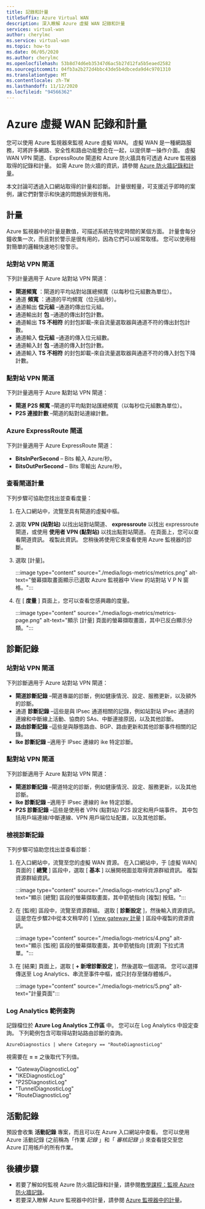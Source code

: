 ```yaml
---
title: 記錄和計量
titleSuffix: Azure Virtual WAN
description: 深入瞭解 Azure 虛擬 WAN 記錄和計量
services: virtual-wan
author: cherylmc
ms.service: virtual-wan
ms.topic: how-to
ms.date: 06/05/2020
ms.author: cherylmc
ms.openlocfilehash: 53b8d74d6eb35347d6ac5b27d12fa5b5eaed2582
ms.sourcegitcommit: 04fb3a2b272d4bbc43de5b4dbceda9d4c9701310
ms.translationtype: MT
ms.contentlocale: zh-TW
ms.lasthandoff: 11/12/2020
ms.locfileid: "94566362"
---
```

# <a name="azure-virtual-wan-logs-and-metrics"></a>Azure 虛擬 WAN 記錄和計量

您可以使用 Azure 監視器來監視 Azure 虛擬 WAN。 虛擬 WAN 是一種網路服務，可將許多網路、安全性和路由功能整合在一起，以提供單一操作介面。 虛擬 WAN VPN 閘道、ExpressRoute 閘道和 Azure 防火牆具有可透過 Azure 監視器取得的記錄和計量。 如需 Azure 防火牆的資訊，請參閱 [Azure 防火牆記錄和計量](../firewall/logs-and-metrics.md)。

本文討論可透過入口網站取得的計量和診斷。 計量很輕量，可支援近乎即時的案例，讓它們對警示和快速的問題偵測很有用。

## <a name="metrics"></a>計量

Azure 監視器中的計量是數值，可描述系統在特定時間的某個方面。 計量會每分鐘收集一次，而且對於警示是很有用的，因為它們可以經常取樣。 您可以使用相對簡單的邏輯快速地引發警示。

### <a name="site-to-site-vpn-gateways"></a>站對站 VPN 閘道

下列計量適用于 Azure 站對站 VPN 閘道：

* **閘道頻寬** ：閘道的平均站對站匯總頻寬（以每秒位元組數為單位）。
* 通道 **頻寬** ：通道的平均頻寬（位元組/秒）。
* 通道輸出 **位元組** –通道的傳出位元組。 
* 通道輸出封 **包** –通道的傳出封包計數。 
* 通道輸出 **TS 不相符** 的封包卸載–來自流量選取器與通道不符的傳出封包計數。 
* 通道輸入 **位元組** –通道的傳入位元組數。 
* 通道輸入封 **包** –通道的傳入封包計數。 
* 通道輸入 **TS 不相符** 的封包卸載–來自流量選取器與通道不符的傳入封包下降計數。 

### <a name="point-to-site-vpn-gateways"></a>點對站 VPN 閘道

下列計量適用于 Azure 點對站 VPN 閘道：

* **閘道 P2S 頻寬** –閘道的平均點對站匯總頻寬（以每秒位元組數為單位）。
* **P2S 連接計數** –閘道的點對站連線計數。

### <a name="azure-expressroute-gateways"></a>Azure ExpressRoute 閘道

下列計量適用于 Azure ExpressRoute 閘道：

* **BitsInPerSecond** – Bits 輸入 Azure/秒。
* **BitsOutPerSecond** – Bits 零輸出 Azure/秒。

### <a name="view-gateway-metrics"></a><a name="metrics-steps"></a>查看閘道計量

下列步驟可協助您找出並查看度量：

1. 在入口網站中，流覽至具有閘道的虛擬中樞。

2. 選取 **VPN (站對站)** 以找出站對站閘道、 **expressroute** 以找出 expressroute 閘道，或使用 **使用者 VPN (點對站)** 以找出點對站閘道。 在頁面上，您可以查看閘道資訊。 複製此資訊。 您稍後將使用它來查看使用 Azure 監視器的診斷。

3. 選取 [計量]。

   :::image type="content" source="./media/logs-metrics/metrics.png" alt-text="螢幕擷取畫面顯示已選取 Azure 監視器中 View 的站對站 V P N 窗格。":::

4. 在 [ **度量** ] 頁面上，您可以查看您感興趣的度量。

   :::image type="content" source="./media/logs-metrics/metrics-page.png" alt-text="顯示 [計量] 頁面的螢幕擷取畫面，其中已反白顯示分類。":::

## <a name="diagnostic-logs"></a><a name="diagnostic"></a>診斷記錄

### <a name="site-to-site-vpn-gateways"></a>站對站 VPN 閘道

下列診斷適用于 Azure 站對站 VPN 閘道：

* **閘道診斷記錄** –閘道專屬的診斷，例如健康情況、設定、服務更新，以及額外的診斷。
* 通道 **診斷記錄** –這些是與 IPsec 通道相關的記錄，例如站對站 IPsec 通道的連線和中斷線上活動、協商的 SAs、中斷連接原因，以及其他診斷。
* **路由診斷記錄** –這些是與靜態路由、BGP、路由更新和其他診斷事件相關的記錄。
* **Ike 診斷記錄** –適用于 IPsec 連線的 ike 特定診斷。

### <a name="point-to-site-vpn-gateways"></a>點對站 VPN 閘道

下列診斷適用于 Azure 點對站 VPN 閘道：

* **閘道診斷記錄** –閘道特定的診斷，例如健康情況、設定、服務更新，以及其他診斷。
* **Ike 診斷記錄** –適用于 IPsec 連線的 ike 特定診斷。
* **P2S 診斷記錄** –這些是使用者 VPN (點對站) P2S 設定和用戶端事件。 其中包括用戶端連線/中斷連線、VPN 用戶端位址配置，以及其他診斷。

### <a name="view-diagnostic-logs"></a><a name="diagnostic-steps"></a>檢視診斷記錄

下列步驟可協助您找出並查看診斷：

1. 在入口網站中，流覽至您的虛擬 WAN 資源。 在入口網站中，于 [虛擬 WAN] 頁面的 [ **總覽** ] 區段中，選取 [ **基本** ] 以展開視圖並取得資源群組資訊。 複製資源群組資訊。

   :::image type="content" source="./media/logs-metrics/3.png" alt-text="顯示 [總覽] 區段的螢幕擷取畫面，其中箭號指向 [複製] 按鈕。":::

2. 在 [監視] 區段中，流覽至資源群組。 選取 [ **診斷設定** ]，然後輸入資源資訊。 這是您在步驟2中從本文稍早的 [ [View gateway 計量](#metrics-steps) ] 區段中複製的資源資訊。

   :::image type="content" source="./media/logs-metrics/4.png" alt-text="顯示 [監視] 區段的螢幕擷取畫面，其中箭號指向 [資源] 下拉式清單。":::

3. 在 [結果] 頁面上，選取 [ **+ 新增診斷設定** ]，然後選取一個選項。 您可以選擇傳送至 Log Analytics、串流至事件中樞，或只封存至儲存體帳戶。

   :::image type="content" source="./media/logs-metrics/5.png" alt-text="計量頁面":::

### <a name="log-analytics-sample-query"></a><a name="sample-query"></a>Log Analytics 範例查詢

記錄檔位於 **Azure Log Analytics 工作區** 中。 您可以在 Log Analytics 中設定查詢。 下列範例包含可取得站對站路由診斷的查詢。

```AzureDiagnostics | where Category == "RouteDiagnosticLog"```

視需要在 **= =** 之後取代下列值。

* "GatewayDiagnosticLog"
* "IKEDiagnosticLog"
* "P2SDiagnosticLog"
* "TunnelDiagnosticLog"
* "RouteDiagnosticLog"

## <a name="activity-logs"></a><a name="activity-logs"></a>活動記錄

預設會收集 **活動記錄** 專案，而且可以在 Azure 入口網站中查看。 您可以使用 Azure 活動記錄 (之前稱為「作業 *記錄* 」和「 *審核記錄* 」) 來查看提交至您 Azure 訂用帳戶的所有作業。

## <a name="next-steps"></a>後續步驟

* 若要了解如何監視 Azure 防火牆記錄和計量，請參閱[教學課程：監視 Azure 防火牆記錄](../firewall/firewall-diagnostics.md)。
* 若要深入瞭解 Azure 監視器中的計量，請參閱 [Azure 監視器中的計量](../azure-monitor/platform/data-platform-metrics.md)。
